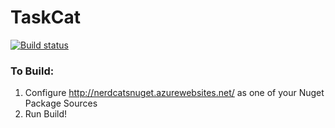 # TaskCat  
[![Build status](https://ci.appveyor.com/api/projects/status/upgkhhvj49crnfrx?svg=true)](https://ci.appveyor.com/project/thehoneymad/taskcat)


### To Build:
1. Configure http://nerdcatsnuget.azurewebsites.net/ as one of your Nuget Package Sources
2. Run Build!
